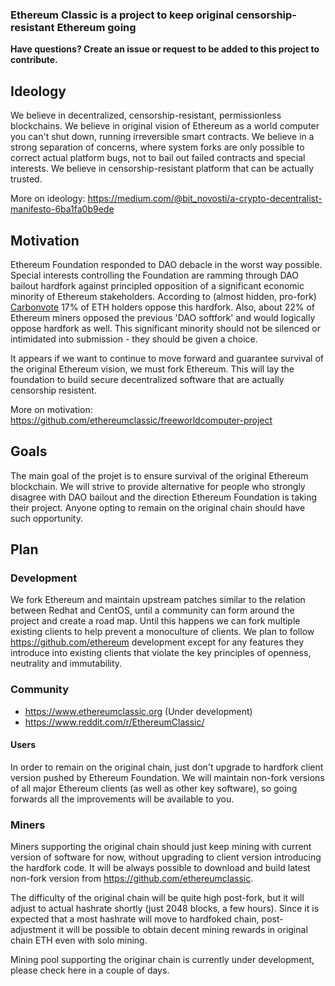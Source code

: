 ### Ethereum Classic is a project to keep original censorship-resistant Ethereum going
**Have questions? Create an issue or request to be added to this project to contribute.**
## Ideology
We believe in decentralized, censorship-resistant, permissionless blockchains. We believe in original vision of Ethereum as a world computer you can't shut down, running irreversible smart contracts. We believe in a strong separation of concerns, where system forks are only possible to correct actual platform bugs, not to bail out failed contracts and special interests. We believe in censorship-resistant platform that can be actually trusted. 
 
More on ideology: https://medium.com/@bit_novosti/a-crypto-decentralist-manifesto-6ba1fa0b9ede
## Motivation
Ethereum Foundation responded to DAO debacle in the worst way possible. Special interests controlling the Foundation are ramming through DAO bailout hardfork against principled opposition of a significant economic minority of Ethereum stakeholders. According to (almost hidden, pro-fork) [Carbonvote](http://carbonvote.com/) 17% of ETH holders oppose this hardfork. Also, about 22% of Ethereum miners opposed the previous 'DAO softfork' and would logically oppose hardfork as well. This significant minority should not be silenced or intimidated into submission - they should be given a choice. 

It appears if we want to continue to move forward and guarantee survival of the original Ethereum vision, we must fork Ethereum. This will lay the foundation to build secure decentralized software that are actually censorship resistent.

More on motivation: https://github.com/ethereumclassic/freeworldcomputer-project

## Goals

The main goal of the projet is to ensure survival of the original Ethereum blockchain. We will strive to provide alternative for people who strongly disagree with DAO bailout and the direction Ethereum Foundation is taking their project. Anyone opting to remain on the original chain should have such opportunity.

## Plan

### Development
We fork Ethereum and maintain upstream patches similar to the relation between Redhat and CentOS, until a community can form around the project and create a road map. Until this happens we can fork multiple existing clients to help prevent a monoculture of clients. We plan to follow https://github.com/ethereum development except for any features they introduce into existing clients that violate the key principles of openness, neutrality and immutability.

### Community

* https://www.ethereumclassic.org (Under development)
* https://www.reddit.com/r/EthereumClassic/

#### Users

In order to remain on the original chain, just don't upgrade to hardfork client version pushed by Ethereum Foundation. We will maintain non-fork versions of all major Ethereum clients (as well as other key software), so going forwards all the improvements will be available to you.

### Miners

Miners supporting the original chain should just keep mining with current version of software for now, without upgrading to client version introducing the hardfork code. It will be always possible to download and build latest non-fork version from https://github.com/ethereumclassic. 

The difficulty of the original chain will be quite high post-fork, but it will adjust to actual hashrate shortly (just 2048 blocks, a few hours). Since it is expected that a most hashrate will move to hardfoked chain, post-adjustment it will be possible to obtain decent mining rewards in original chain ETH even with solo mining.

Mining pool supporting the originar chain is currently under development, please check here in a couple of days. 
